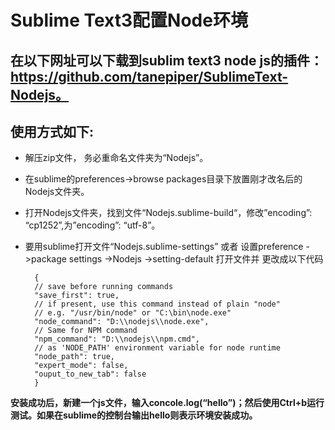 # Sublime Text3配置Node环境 #
## 在以下网址可以下载到sublim text3 node js的插件：[https://github.com/tanepiper/SublimeText-Nodejs。 ](https://github.com/tanepiper/SublimeText-Nodejs "node插件")  ##

## 使用方式如下: ##
* 解压zip文件， 务必重命名文件夹为“Nodejs”。 
 
* 在sublime的preferences->browse packages目录下放置刚才改名后的Nodejs文件夹。 

* 打开Nodejs文件夹，找到文件“Nodejs.sublime-build“，修改”encoding”: “cp1252”,为”encoding”: “utf-8”。
 
* 要用sublime打开文件“Nodejs.sublime-settings” 或者 设置preference ->package settings ->Nodejs ->setting-default 打开文件并 更改成以下代码    

    	{
    	// save before running commands
    	"save_first": true,
    	// if present, use this command instead of plain "node"
    	// e.g. "/usr/bin/node" or "C:\bin\node.exe"
    	"node_command": "D:\\nodejs\\node.exe",
    	// Same for NPM command
    	"npm_command": "D:\\nodejs\\npm.cmd",
    	// as 'NODE_PATH' environment variable for node runtime
    	"node_path": true,
    	"expert_mode": false,
    	"ouput_to_new_tab": false
    	}
**安装成功后，新建一个js文件，输入concole.log(“hello”)；然后使用Ctrl+b运行测试。如果在sublime的控制台输出hello则表示环境安装成功。**